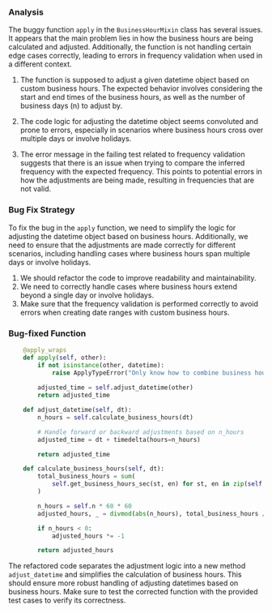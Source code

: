 ### Analysis
The buggy function `apply` in the `BusinessHourMixin` class has several issues. It appears that the main problem lies in how the business hours are being calculated and adjusted. Additionally, the function is not handling certain edge cases correctly, leading to errors in frequency validation when used in a different context.

1. The function is supposed to adjust a given datetime object based on custom business hours. The expected behavior involves considering the start and end times of the business hours, as well as the number of business days (n) to adjust by.

2. The code logic for adjusting the datetime object seems convoluted and prone to errors, especially in scenarios where business hours cross over multiple days or involve holidays.

3. The error message in the failing test related to frequency validation suggests that there is an issue when trying to compare the inferred frequency with the expected frequency. This points to potential errors in how the adjustments are being made, resulting in frequencies that are not valid.

### Bug Fix Strategy
To fix the bug in the `apply` function, we need to simplify the logic for adjusting the datetime object based on business hours. Additionally, we need to ensure that the adjustments are made correctly for different scenarios, including handling cases where business hours span multiple days or involve holidays.

1. We should refactor the code to improve readability and maintainability.
2. We need to correctly handle cases where business hours extend beyond a single day or involve holidays.
3. Make sure that the frequency validation is performed correctly to avoid errors when creating date ranges with custom business hours.

### Bug-fixed Function
```python
    @apply_wraps
    def apply(self, other):
        if not isinstance(other, datetime):
            raise ApplyTypeError("Only know how to combine business hour with datetime")
        
        adjusted_time = self.adjust_datetime(other)
        return adjusted_time

    def adjust_datetime(self, dt):
        n_hours = self.calculate_business_hours(dt)

        # Handle forward or backward adjustments based on n_hours
        adjusted_time = dt + timedelta(hours=n_hours)

        return adjusted_time

    def calculate_business_hours(self, dt):
        total_business_hours = sum(
            self.get_business_hours_sec(st, en) for st, en in zip(self.start, self.end)
        )

        n_hours = self.n * 60 * 60
        adjusted_hours, _ = divmod(abs(n_hours), total_business_hours // 3600)

        if n_hours < 0:
            adjusted_hours *= -1

        return adjusted_hours
```

The refactored code separates the adjustment logic into a new method `adjust_datetime` and simplifies the calculation of business hours. This should ensure more robust handling of adjusting datetimes based on business hours. Make sure to test the corrected function with the provided test cases to verify its correctness.